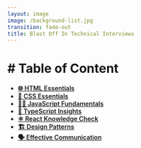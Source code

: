 ```yaml
---
layout: image
image: /background-list.jpg
transition: fade-out
title: Blast Off In Technical Interviews
---
```


<div class="flex flex-justify-center h-full flex-col">
  <div class="background">

  <h1 class="text-left m-b-0 font-bold">
    # Table of Content
  </h1>

  <ul>
    <li>
      <a href="/html">🌐 HTML Essentials</a>
    </li>
    <li>
      <a href="/css">🎨 CSS Essentials</a>
    </li>
    <li>
      <a href="/js">🧑‍💻 JavaScript Fundamentals</a>
    </li>
    <li>
      <a href="/ts">🧐 TypeScript Insights</a>
    </li>
    <li>
      <a href="/react">⚛️ React Knowledge Check</a>
    </li>
    <li>
      <a href="/patterns">🏗️ Design Patterns</a>
    </li>
    <!-- TODO: Future update -->
    <!-- <li>
      <a href="/practice">🛠️ Best Practices in Development</a>
    </li> -->
    <li>
      <a href="/communication">🗣️ Effective Communication</a>
    </li>
  </ul>

  </div>
</div>

<style>
  a {
    font-weight: 600;
  }
</style>
